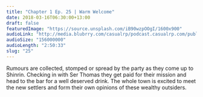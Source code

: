 ```yaml
---
title: "Chapter 1 Ep. 25 | Warm Welcome"
date: 2018-03-16T06:30:00+13:00
draft: false
featuredImage: "https://source.unsplash.com/iB90wzpOOgI/1600x900"
audioLink: "http://media.blubrry.com/casualrp/podcast.casualrp.com/public/EP%20025%20-%20Warm%20Welcome.mp3"
audioSize: "156000000"
audioLength: "2:50:33"
slug: "25"
---
```


Rumours are collected, stomped or spread by the party as they come up to Shinrin. Checking in with Ser Thomas they get paid for their mission and head to the bar for a well deserved drink. The whole town is excited to meet the new settlers and form their own opinions of these wealthy outsiders.
